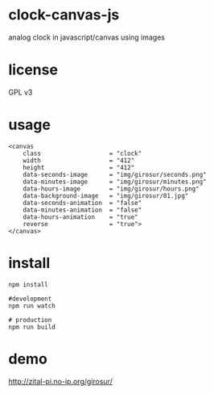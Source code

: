 # clock-canvas-js
analog clock in javascript/canvas using images

# license
GPL v3

# usage
```
<canvas
	class                   = "clock"
	width                   = "412"
	height                  = "412"
	data-seconds-image      = "img/girosur/seconds.png"
	data-minutes-image      = "img/girosur/minutes.png"
	data-hours-image        = "img/girosur/hours.png"
	data-background-image   = "img/girosur/01.jpg"
	data-seconds-animation  = "false"
	data-minutes-animation  = "false"
	data-hours-animation    = "true"
	reverse                 = "true">
</canvas>
```	

# install
```
npm install

#development
npm run watch

# production
npm run build
```

# demo

http://zital-pi.no-ip.org/girosur/